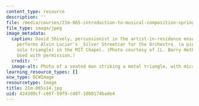 ```yaml
---
content_type: resource
description: ''
file: /media/courses/21m-065-introduction-to-musical-composition-spring-2014/424309cfc05f59f9cd8710b0174bade4_21m-065s14.jpg
file_type: image/jpeg
image_metadata:
  caption: David Shively, percussionist in the artist-in-residence ensemble Either/Or,
    performs Alvin Lucier's _Silver Streetcar for the Orchestra_ (a piece for amplified
    solo triangle) in the MIT Chapel. (Photo courtesy of [L. Barry Hetherington](http://www.lbarryhetherington.com/).
    Used with permission.)
  credit: ''
  image-alt: Photo of a seated man striking a metal triangle, with microphones.
learning_resource_types: []
ocw_type: OCWImage
resourcetype: Image
title: 21m-065s14.jpg
uid: 424309cf-c05f-59f9-cd87-10b0174bade4
---
```


